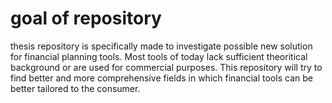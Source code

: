 # goal of repository 
thesis repository is specifically made to investigate possible new solution for financial planning tools. 
Most tools of today lack sufficient theoritical background or are used for commercial purposes. 
This repository will try to find better and more comprehensive fields in which financial tools can be better tailored to the consumer.
